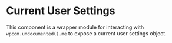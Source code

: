 # Current User Settings

This component is a wrapper module for interacting with `wpcom.undocumented().me` to expose a current user settings object.
